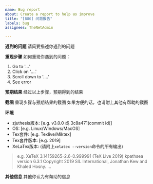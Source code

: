 ```yaml
---
name: Bug report
about: Create a report to help us improve
title: "[BUG] 问题报告"
labels: bug
assignees: TheNetAdmin

---
```


**遇到的问题**
请简要描述你遇到的问题

**重现步骤**
如何重现你遇到的问题：

1. Go to '...'
2. Click on '....'
3. Scroll down to '....'
4. See error

**预期结果**
经过以上步骤，预期得到的结果

**截图**
重现步骤与预期结果的截图
如果方便的话，也请附上其他有帮助的截图

**环境**
 - zjuthesis版本: [e.g. v3.0.0 或 3c8a471(commit id)]
 - OS: [e.g. Linux/Windows/MacOS]
 - Tex套件: [e.g. Texlive/Miktex]
 - Tex套件版本: [e.g. 2019]
 - XeLaTex版本: (请附上`xelatex --version`命令的所有输出)
  > e.g.
  > XeTeX 3.14159265-2.6-0.999991 (TeX Live 2019)
  > kpathsea version 6.3.1
  > Copyright 2019 SIL International, Jonathan Kew and Khaled Hosny.
  > ...

**其他信息**
其他你认为有帮助的信息

